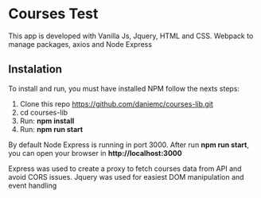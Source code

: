 # Courses Test

This app is developed with Vanilla Js, Jquery, HTML and CSS. 
Webpack to manage packages, axios and Node Express

## Instalation

To install and run, you must have installed NPM follow the nexts steps:

1. Clone this repo https://github.com/daniemc/courses-lib.git
2. cd courses-lib
3. Run: **npm install**
4. Run: **npm run start**

By default Node Express is running in port 3000.
After run **npm run start**, you can open your browser in **http://localhost:3000**

Express was used to create a proxy to fetch courses data from API and avoid CORS issues.
Jquery was used for easiest DOM manipulation and event handling